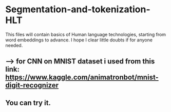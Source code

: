 # Segmentation-and-tokenization-HLT
This files will contain basics of Human language technologies, starting from word embeddings to advance. I hope I clear little doubts if for anyone needed.
## --> for CNN on MNIST dataset i used from this link: https://www.kaggle.com/animatronbot/mnist-digit-recognizer 
## You can try it.
